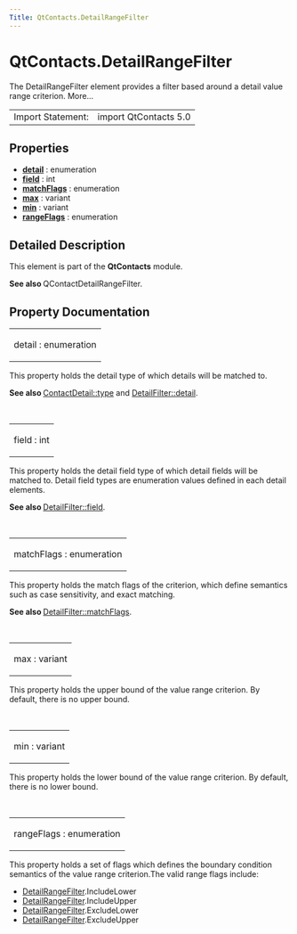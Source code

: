 ```yaml
---
Title: QtContacts.DetailRangeFilter
---
```


# QtContacts.DetailRangeFilter

<span class="subtitle"></span>
<!-- $$$DetailRangeFilter-brief -->
<p>The DetailRangeFilter element provides a filter based around a detail value range criterion. More...</p>
<!-- @@@DetailRangeFilter -->
<table class="alignedsummary">
<tr><td class="memItemLeft rightAlign topAlign"> Import Statement:</td><td class="memItemRight bottomAlign"> import QtContacts 5.0</td></tr></table><ul>
</ul>
<h2 id="properties">Properties</h2>
<ul>
<li class="fn"><b><b><a href="#detail-prop">detail</a></b></b> : enumeration</li>
<li class="fn"><b><b><a href="#field-prop">field</a></b></b> : int</li>
<li class="fn"><b><b><a href="#matchFlags-prop">matchFlags</a></b></b> : enumeration</li>
<li class="fn"><b><b><a href="#max-prop">max</a></b></b> : variant</li>
<li class="fn"><b><b><a href="#min-prop">min</a></b></b> : variant</li>
<li class="fn"><b><b><a href="#rangeFlags-prop">rangeFlags</a></b></b> : enumeration</li>
</ul>
<!-- $$$DetailRangeFilter-description -->
<h2 id="details">Detailed Description</h2>
</p>
<p>This element is part of the <b>QtContacts</b> module.</p>
<p><b>See also </b>QContactDetailRangeFilter.</p>
<!-- @@@DetailRangeFilter -->
<h2>Property Documentation</h2>
<!-- $$$detail -->
<table class="qmlname"><tr valign="top" id="detail-prop"><td class="tblQmlPropNode"><p><span class="name">detail</span> : <span class="type">enumeration</span></p></td></tr></table><p>This property holds the detail type of which details will be matched to.</p>
<p><b>See also </b><a href="QtContacts.ContactDetail.md#type-prop">ContactDetail::type</a> and <a href="QtContacts.DetailFilter.md#detail-prop">DetailFilter::detail</a>.</p>
<!-- @@@detail -->
<br/>
<!-- $$$field -->
<table class="qmlname"><tr valign="top" id="field-prop"><td class="tblQmlPropNode"><p><span class="name">field</span> : <span class="type">int</span></p></td></tr></table><p>This property holds the detail field type of which detail fields will be matched to. Detail field types are enumeration values defined in each detail elements.</p>
<p><b>See also </b><a href="QtContacts.DetailFilter.md#field-prop">DetailFilter::field</a>.</p>
<!-- @@@field -->
<br/>
<!-- $$$matchFlags -->
<table class="qmlname"><tr valign="top" id="matchFlags-prop"><td class="tblQmlPropNode"><p><span class="name">matchFlags</span> : <span class="type">enumeration</span></p></td></tr></table><p>This property holds the match flags of the criterion, which define semantics such as case sensitivity, and exact matching.</p>
<p><b>See also </b><a href="QtContacts.DetailFilter.md#matchFlags-prop">DetailFilter::matchFlags</a>.</p>
<!-- @@@matchFlags -->
<br/>
<!-- $$$max -->
<table class="qmlname"><tr valign="top" id="max-prop"><td class="tblQmlPropNode"><p><span class="name">max</span> : <span class="type">variant</span></p></td></tr></table><p>This property holds the upper bound of the value range criterion. By default, there is no upper bound.</p>
<!-- @@@max -->
<br/>
<!-- $$$min -->
<table class="qmlname"><tr valign="top" id="min-prop"><td class="tblQmlPropNode"><p><span class="name">min</span> : <span class="type">variant</span></p></td></tr></table><p>This property holds the lower bound of the value range criterion. By default, there is no lower bound.</p>
<!-- @@@min -->
<br/>
<!-- $$$rangeFlags -->
<table class="qmlname"><tr valign="top" id="rangeFlags-prop"><td class="tblQmlPropNode"><p><span class="name">rangeFlags</span> : <span class="type">enumeration</span></p></td></tr></table><p>This property holds a set of flags which defines the boundary condition semantics of the value range criterion.The valid range flags include:</p>
<ul>
<li><a href="index.html">DetailRangeFilter</a>.IncludeLower</li>
<li><a href="index.html">DetailRangeFilter</a>.IncludeUpper</li>
<li><a href="index.html">DetailRangeFilter</a>.ExcludeLower</li>
<li><a href="index.html">DetailRangeFilter</a>.ExcludeUpper</li>
</ul>
<!-- @@@rangeFlags -->
<br/>
